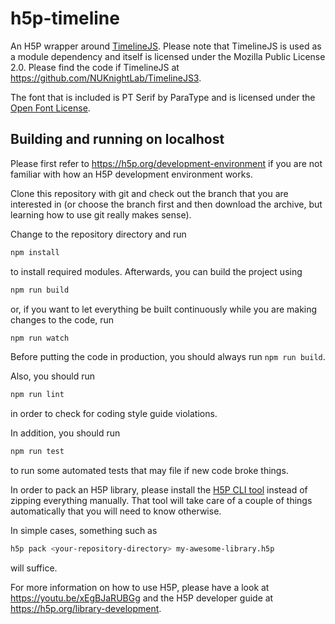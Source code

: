 # h5p-timeline

An H5P wrapper around [TimelineJS](https://timeline.knightlab.com/). Please note
that TimelineJS is used as a module dependency and itself is licensed under the
Mozilla Public License 2.0. Please find the code if TimelineJS at
https://github.com/NUKnightLab/TimelineJS3.

The font that is included is PT Serif by ParaType and is licensed under the
[Open Font License](https://scripts.sil.org/cms/scripts/page.php?site_id=nrsi&id=OFL).

## Building and running on localhost
Please first refer to https://h5p.org/development-environment if you are not
familiar with how an H5P development environment works.

Clone this repository with git and check out the branch that you are interested
in (or choose the branch first and then download the archive, but learning
how to use git really makes sense).

Change to the repository directory and run
```bash
npm install
```

to install required modules. Afterwards, you can build the project using
```bash
npm run build
```

or, if you want to let everything be built continuously while you are making
changes to the code, run
```bash
npm run watch
```
Before putting the code in production, you should always run `npm run build`.

Also, you should run
```bash
npm run lint
```
in order to check for coding style guide violations.

In addition, you should run
```bash
npm run test
```
to run some automated tests that may file if new code broke things.

In order to pack an H5P library, please install the
[H5P CLI tool](https://h5p.org/h5p-cli-guide) instead of zipping everything
manually. That tool will take care of a couple of things automatically that you
will need to know otherwise.

In simple cases, something such as
```bash
h5p pack <your-repository-directory> my-awesome-library.h5p
```
will suffice.

For more information on how to use H5P, please have a look at
https://youtu.be/xEgBJaRUBGg and the H5P developer guide at
https://h5p.org/library-development.
